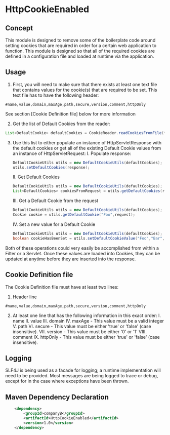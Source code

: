 # HttpCookieEnabled

## Concept
This module is designed to remove some of the boilerplate code around setting cookies that are required in order for a 
certain web application to function. This module is designed so that all of the required cookies are defined in a configuration
file and loaded at runtime via the application. 

## Usage
1. First, you will need to make sure that there exists at least one text file that contains values for the cookie(s) that are required to be set.
This text file has to have the following header:
```
#name,value,domain,maxAge,path,secure,version,comment,httpOnly
```
See section [Cookie Definition file] below for more information

2. Get the list of Default Cookies from the reader:
```java
List<DefaultCookie> defaultCookies = CookieReader.readCookiesFromFile(filename);
```

3. Use this list to either populate an instance of HttpServletResponse with the default cookies or get all of the existing
Default Cookie values from an instance of HttpServletRequest:
    I. Populate response:
    ```java
    DefaultCookieUtils utils = new DefaultCookieUtils(defaultCookies);
    utils.setDefaultCookies(response);
    ```
    II. Get Default Cookies
    ```java
    DefaultCookieUtils utils = new DefaultCookieUtils(defaultCookies);
    List<DefaultCookies> cookiesFromRequest = utils.getDefaultCookies(request);
    ```
    III. Get a Default Cookie from the request
    ```java
    DefaultCookieUtils utils = new DefaultCookieUtils(defaultCookies);
    Cookie cookie = utils.getDefaultCookie("Foo",request);
    ```
    IV. Set a new value for a Default Cookie
    ```java
    DefaultCookieUtils utils = new DefaultCookieUtils(defaultCookies);
    boolean cookieHasBeenSet = utils.setDefaultCookieValue("Foo","Bar",response);
    ```
Both of these operations could very easily be accomplished from within a Filter or a Servlet.
Once these values are loaded into Cookies, they can be updated at anytime before they are inserted into the response.
    
## Cookie Definition file
The Cookie Definition file must have at least two lines:
1. Header line
```
#name,value,domain,maxAge,path,secure,version,comment,httpOnly
```
2. At least one line that has the following information in this exact order:
    I. name 
    II. value
    III. domain
    IV. maxAge - This value must be a valid integer
    V. path
    VI. secure - This value must be either 'true' or 'false' (case insensitive).
    VII. version - This value must be  either '0' or '1'
    VIII. comment
    IX. httpOnly - This value must be either 'true' or 'false' (case insensitive).
    
## Logging
SLF4J is being used as a facade for logging; a runtime implementation will need to be provided.
Most messages are being logged to trace or debug, except for in the case where exceptions have been thrown.

## Maven Dependency Declaration
```xml
    <dependency>
        <groupId>companyB</groupId>
        <artifactId>HttpCookieEnabled</artifactId>
        <version>1.0</version>
    </dependency>
```
